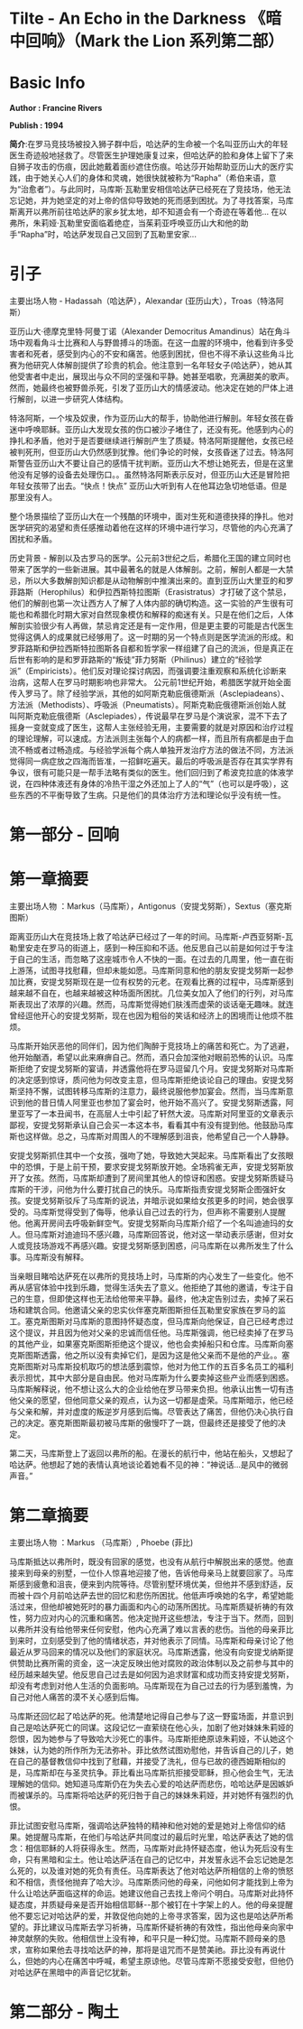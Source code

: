 # Tilte - An Echo in the Darkness 《暗中回响》（Mark the Lion 系列第二部）

# Basic Info

**Author : Francine Rivers**

**Publish : 1994**

**简介**:在罗马竞技场被投入狮子群中后，哈达萨的生命被一个名叫亚历山大的年轻医生奇迹般地拯救了。尽管医生护理她康复过来，但哈达萨的脸和身体上留下了来自狮子攻击的伤痕，因此她戴着面纱遮住伤痕。哈达莎开始帮助亚历山大的医疗实践，由于她关心人们的身体和灵魂，她很快就被称为“Rapha”（希伯来语，意为“治愈者”）。与此同时，马库斯·瓦勒里安相信哈达萨已经死在了竞技场，他无法忘记她，并为她坚定的对上帝的信仰导致她的死而感到困扰。为了寻找答案，马库斯离开以弗所前往哈达萨的家乡犹太地，却不知道会有一个奇迹在等着他... 在以弗所，朱莉娅·瓦勒里安面临着绝症，当茱莉亚呼唤亚历山大和他的助手“Rapha”时，哈达萨发现自己又回到了瓦勒里安家...

# 引子

主要出场人物 - Hadassah（哈达萨），Alexandar (亚历山大），Troas（特洛阿斯）

亚历山大·德摩克里特·阿曼丁诺（Alexander Democritus Amandinus）站在角斗场中观看角斗士比赛和人与野兽搏斗的场面。在这一血腥的环境中，他看到许多受害者和死者，感受到内心的不安和痛苦。他感到困扰，但也不得不承认这些角斗比赛为他研究人体解剖提供了珍贵的机会。他注意到一名年轻女子(哈达萨），她从其他受害者中走出，展现出与众不同的坚强和平静。她甚至唱歌，充满甜美的歌声。然而，她最终也被野兽杀死，引发了亚历山大的情感波动。他决定在她的尸体上进行解剖，以进一步研究人体结构。

特洛阿斯，一个埃及奴隶，作为亚历山大的帮手，协助他进行解剖。年轻女孩在昏迷中呼唤耶稣。亚历山大发现女孩的伤口被沙子堵住了，还没有死。他感到内心的挣扎和矛盾，他对于是否要继续进行解剖产生了质疑。特洛阿斯提醒他，女孩已经被判死刑，但亚历山大仍然感到犹豫。他们争论的时候，女孩昏迷了过去。特洛阿斯警告亚历山大不要让自己的感情干扰判断。亚历山大不想让她死去，但是在这里他没有足够的设备去处理伤口。。虽然特洛阿斯表示反对，但亚历山大还是冒险把年轻女孩带了出去。“快点！快点” 亚历山大听到有人在他耳边急切地低语。但是那里没有人。

整个场景描绘了亚历山大在一个残酷的环境中，面对生死和道德抉择的挣扎。他对医学研究的渴望和责任感推动着他在这样的环境中进行学习，尽管他的内心充满了困扰和矛盾。

历史背景 - 解剖以及古罗马的医学。公元前3世纪之后，希腊化王国的建立同时也带来了医学的一些新进展。其中最著名的就是人体解剖。之前，解剖人都是一大禁忌，所以大多数解剖知识都是从动物解剖中推演出来的。直到亚历山大里亚的和罗菲路斯（Herophilus）和伊拉西斯特拉图斯（Erasistratus）才打破了这个禁忌，他们的解剖也第一次让西方人了解了人体内部的确切构造。这一实验的产生很有可能也和希腊化时期大家对自然现象模仿和解释的痴迷有关。只是在他们之后，人体解剖实验很少有人再做，禁忌肯定还是有一定作用，但是更主要的可能是古代医生觉得这俩人的成果就已经够用了。这一时期的另一个特点则是医学流派的形成。和罗菲路斯和伊拉西斯特拉图斯各自都和哲学家一样组建了自己的流派，但是真正在后世有影响的是和罗菲路斯的“叛徒”菲力努斯（Philinus）建立的“经验学派”（Empiricists）。他们反对理论探讨病因，而强调要注重观察和系统化诊断来治病，这帮人在罗马时期影响也非常大。
公元前1世纪开始，希腊医学就开始全面传入罗马了。除了经验学派，其他的如阿斯克勒庇俄德斯派（Asclepiadeans）、方法派（Methodists）、呼吸派（Pneumatists）。阿斯克勒庇俄德斯派创始人就叫阿斯克勒庇俄德斯（Asclepiades），传说最早在罗马是个演说家，混不下去了摇身一变就变成了医生，这帮人主张经验无用，主要需要的就是对原因和治疗过程的理论理解，可以速成。方法派则主张每个人的病都一样，而且所有病都是由于血流不畅或者过畅造成。与经验学派每个病人单独开发治疗方法的做法不同，方法派觉得同一病症放之四海而皆准，一招鲜吃遍天。最后的呼吸派是否存在其实学界有争议，很有可能只是一帮手法略有类似的医生。他们回归到了希波克拉底的体液学说，在四种体液还有身体的冷热干湿之外还加上了人的“气”（也可以是呼吸），这些东西的不平衡导致了生病。只是他们的具体治疗方法和理论似乎没有统一性。

# 第一部分 - 回响
# 第一章摘要

主要出场人物 ：Markus（马库斯），Antigonus（安提戈努斯），Sextus（塞克斯图斯）

距离亚历山大在竞技场上救了哈达萨已经过了一年的时间。马库斯-卢西亚努斯-瓦勒里安走在罗马的街道上，感到一种压抑和不适。他反思自己以前是如何过于专注于自己的生活，而忽略了这座城市令人不快的一面。在过去的几周里，他一直在街上游荡，试图寻找慰藉，但却未能如愿。马库斯同意和他的朋友安提戈努斯一起参加比赛，安提戈努斯现在是一位有权势的元老。在观看比赛的过程中，马库斯感到越来越不自在，也越来越被这种场面所困扰。几位美女加入了他们的行列，对马库斯表现出了浓厚的兴趣。然而，马库斯觉得她们肤浅而虚荣的谈话毫无趣味。就连曾经逗他开心的安提戈努斯，现在也因为粗俗的笑话和经济上的困境而让他烦不胜烦。

马库斯开始厌恶他的同伴们，因为他们陶醉于竞技场上的痛苦和死亡。为了逃避，他开始酗酒，希望以此来麻痹自己。然而，酒只会加深他对眼前恐怖的认识。马库斯拒绝了安提戈努斯的宴请，并透露他将在罗马逗留几个月。安提戈努斯对马库斯的决定感到惊讶，质问他为何改变主意，但马库斯拒绝谈论自己的理由。安提戈努斯坚持不懈，试图转移马库斯的注意力，最终说服他参加宴会。然而，当马库斯意识到他的昔日情人阿里亚也参加了宴会时，他开始不高兴了。安提戈努斯透露，阿里亚写了一本丑闻书，在高层人士中引起了轩然大波。马库斯对阿里亚的文章表示鄙视，安提戈努斯承认自己会买一本这本书，看看其中有没有提到他。他鼓励马库斯也这样做。总之，马库斯对周围人的不理解感到沮丧，他希望自己一个人静静。

安提戈努斯抓住其中一个女孩，强吻了她，导致她大哭起来。马库斯看出了女孩眼中的恐惧，于是上前干预，要求安提戈努斯放开她。全场鸦雀无声，安提戈努斯放开了女孩。然而，马库斯却遭到了房间里其他人的惊讶和困惑。安提戈努斯质疑马库斯的干涉，问他为什么要打扰自己的快乐。马库斯指责安提戈努斯企图强奸女孩。安提戈努斯驳斥了马库斯的说法，并暗示说如果给女孩更多的时间，她会很享受的。马库斯觉得受到了侮辱，他承认自己过去的行为，但声称不需要别人提醒他。他离开房间去呼吸新鲜空气。安提戈努斯向马库斯介绍了一个名叫迪迪玛的女人。但马库斯对迪迪玛不感兴趣，马库斯回答说，他对这一举动表示感谢，但对女人或竞技场游戏不再感兴趣。安提戈努斯感到困惑，问马库斯在以弗所发生了什么事。马库斯没有解释。

当亲眼目睹哈达萨死在以弗所的竞技场上时，马库斯的内心发生了一些变化。他不再从感官体验中找到乐趣，觉得生活失去了意义。他拒绝了其他的邀请，专注于自己的生意，但即使这样也无法给他带来平静。最终，他决定告别过去，卖掉了采石场和建筑合同。他邀请父亲的忠实伙伴塞克斯图斯担任瓦勒里安家族在罗马的监工。塞克斯图斯对马库斯的意图持怀疑态度，但马库斯向他保证，自己已经考虑过这个提议，并且因为他对父亲的忠诚而信任他。马库斯强调，他已经卖掉了在罗马的其他产业，如果塞克斯图斯拒绝这个提议，他也会卖掉船只和仓库。马库斯向塞克斯图斯透露，他之所以没有卖掉它们，是因为这是他父亲而不是他的产业。。塞克斯图斯对马库斯投机取巧的想法感到震惊，他对为他工作的五百多名员工的福利表示担忧，其中大部分是自由民。他对马库斯为什么要卖掉这些产业而感到困惑。马库斯解释说，他不想让这么大的企业给他在罗马带来负担。他承认出售一切有违他父亲的愿望，但他同意父亲的观点，认为这一切都是虚荣。马库斯暗示，他已经与父亲和解，并对虚度的叛逆岁月感到后悔。尽管表达了痛苦，但他仍决心执行自己的决定。塞克斯图斯最初被马库斯的傲慢吓了一跳，但最终还是接受了他的决定。

第二天，马库斯登上了返回以弗所的船。在漫长的航行中，他站在船头，又想起了哈达萨。他想起了她的表情认真地谈论着她看不见的神：“神说话...是风中的微弱声音。”

# 第二章摘要

主要出场人物 ：Markus （马库斯）, Phoebe (菲比)

马库斯抵达以弗所时，既没有回家的感觉，也没有从航行中解脱出来的感觉。他直接来到母亲的别墅，一位仆人惊喜地迎接了他，告诉他母亲马上就要回家了。马库斯感到疲惫和沮丧，便来到内院等待。尽管别墅环境优美，但他并不感到舒适，反而被十四个月前哈达萨去世的回忆和悲伤所困扰。他低声呼唤她的名字，希望她能活过来，但他却被她死时的暴力画面和内心的动荡所困扰。马库斯质疑祈祷的有效性，努力应对内心的沉重和痛苦。他决定抛开这些想法，专注于当下。然而，回到以弗所并没有给他带来任何安慰，他内心充满了难以言表的悲伤。当他的母亲菲比到来时，立刻感受到了他的情绪状态，并对他表示了同情。马库斯和母亲讨论了他最近从罗马回来的情况以及他们的家庭状况。马库斯透露，他没有向安提戈纳斯提供赞助比赛所需的资金，这一决定反映出他对腐败的政治体制以及之前参与其中的经历越来越失望。他反思自己过去是如何因为追求财富和成功而支持安提戈努斯，却没有考虑到对他人生活的负面影响。马库斯现在为自己过去的行为感到羞愧，为自己对他人痛苦的漠不关心感到后悔。

马库斯还回忆起了哈达萨的死。他清楚地记得自己参与了这一野蛮场面，并意识到自己是哈达萨死亡的同谋。这段记忆一直萦绕在他心头，加剧了他对妹妹朱莉娅的怨恨，因为她参与了导致哈大沙死亡的事件。马库斯拒绝原谅朱莉娅，不认她这个妹妹，认为她的所作所为无法弥补。菲比依然试图劝慰他，并告诉自己的儿子，她在自己的基督教信仰中找到了慰藉，并接受了洗礼，但与已故的德西姆斯相似的是，马库斯却在与圣灵抗争。菲比看出马库斯抗拒接受耶稣，担心他会生气，无法理解她的信仰。她知道马库斯仍在为失去心爱的哈达萨而悲伤，哈哈达萨是因嫉妒而被谋杀的。马库斯将哈达萨的死归咎于自己的妹妹朱莉娅，并对她怀有强烈的仇恨。

菲比试图安慰马库斯，强调哈达萨独特的精神和他对她的爱是她对上帝信仰的结果。她提醒马库斯，在他们与哈达萨共同度过的最后时光里，哈达萨表达了她的信念：相信耶稣的人将获得永生。然而，马库斯对此持怀疑态度，他认为死后没有生命，只有黑暗和尘土。他让哈达萨活在自己的记忆中，并发誓永远不会忘记她是怎么死的，以及谁对她的死负有责任。马库斯表达了他对哈达萨所相信的上帝的愤怒和不相信，责怪他抛弃了哈大沙。马库斯质问他的母亲，问他如何才能找到上帝为什么让哈达萨面临这样的命运。她建议他自己去找上帝问个明白。马库斯对此持怀疑态度，并质疑母亲是否开始相信耶稣--那个被钉在十字架上的人。他的母亲提醒他不要忘记对哈达萨的爱，并敦促他向她的上帝寻求答案，因为这也是哈达萨所希望的。菲比建议马库斯去学习祈祷，马库斯怀疑祈祷的有效性，指出他母亲向家中神灵献祭的失败。他相信世上没有神，和平只是一种幻觉。马库斯不顾母亲的恳求，宣称如果他去寻找哈达萨的神，那将是诅咒而不是赞美祂。菲比没有再说什么，但她的内心在痛苦中呼喊，希望主原谅他。尽管马库斯不愿接受安慰，但他仍对哈达萨在黑暗中的声音记忆犹新。



# 第二部分 - 陶土
